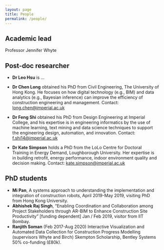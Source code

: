 ```yaml
---
layout: page
title: People
permalink: /people/
---
```


## Academic lead
Professor Jennifer Whyte

## Post-doc researcher
* __Dr Leo Hsu__ is ...

* __Dr Chen Long__ obtained his PhD from Civil Engineering, The University of Hong Kong. He focuses on how digital technology (e.g., BIM) and data analytics (e.g., Bayesian inference) can improve the efficiency of construction engineering and management. Contact: [long.chen@imperial.ac.uk](mailto:long.chen@imperial.ac.uk)

* __Dr Feng Shi__ obtained his PhD from Design Engineering at Imperial College, and his expertise is
in engineering informatics by the use of machine learning, text mining and data science techniques to support the engineering design, automation, and innovation. Contact: [f.shi14@imperial.ac.uk](mailto:f.shi14@imperial.ac.uk)

* __Dr Kate Simpson__ holds a PhD from the LoLo Centre for Doctoral Training in Energy Demand, Loughborough University. Her expertise is in building retrofit, energy performance, indoor environment quality and decision making. Contact: [kate.simpson@imperial.ac.uk](mailto:kate.simpson@imperial.ac.uk)



## PhD students
*  __Mi Pan__, A systems approach to understanding the implementation and integration of construction robots, April 2019-May 2019, visiting PhD from Hong Kong University.
*	__Abhishek Raj Singh__, “Enabling Coordination and Collaboration among Project Stakeholders through AR-BIM to Enhance Construction Site Productivity” [funding dependent] Jan / Feb 2019, visitor from IIT Bombay.
*	__Ranjith Soman__ (Feb 2017-Aug 2020) Interactive Visualization and Automated Data Collection for Construction Progress Modelling (supervisors Whyte and Birch) Skempton Scholarship, Bentley Systems 50% co-funding (£80k).
